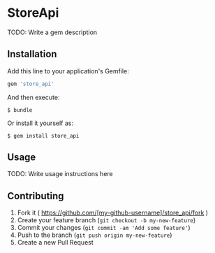 # StoreApi

TODO: Write a gem description

## Installation

Add this line to your application's Gemfile:

```ruby
gem 'store_api'
```

And then execute:

    $ bundle

Or install it yourself as:

    $ gem install store_api

## Usage

TODO: Write usage instructions here

## Contributing

1. Fork it ( https://github.com/[my-github-username]/store_api/fork )
2. Create your feature branch (`git checkout -b my-new-feature`)
3. Commit your changes (`git commit -am 'Add some feature'`)
4. Push to the branch (`git push origin my-new-feature`)
5. Create a new Pull Request
